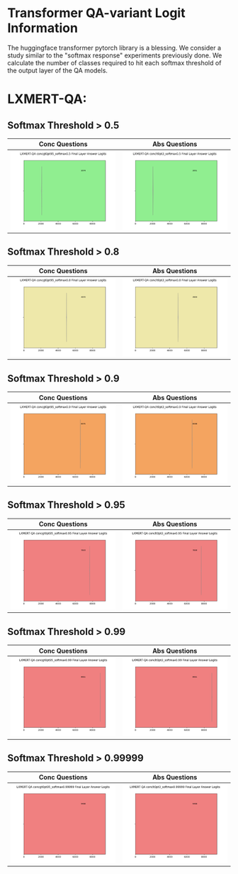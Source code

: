 # Transformer QA-variant Logit Information
The huggingface transformer pytorch library is a blessing. We consider a study similar to the "softmax response" experiments previously done. We calculate the number of classes required to hit each softmax threshold of the output layer of the QA models.

# LXMERT-QA:
## Softmax Threshold > 0.5
Conc Questions|Abs Questions
-|-
![pending](lxmertconcgt0pt95_softmax0.5.png)|![pending](lxmertconclt0pt3_softmax0.5.png)


## Softmax Threshold > 0.8
Conc Questions|Abs Questions
-|-
![pending](lxmertconcgt0pt95_softmax0.8.png)|![pending](lxmertconclt0pt3_softmax0.8.png)


## Softmax Threshold > 0.9
Conc Questions|Abs Questions
-|-
![pending](lxmertconcgt0pt95_softmax0.9.png)|![pending](lxmertconclt0pt3_softmax0.9.png)

## Softmax Threshold > 0.95
Conc Questions|Abs Questions
-|-
![pending](lxmertconcgt0pt95_softmax0.95.png)|![pending](lxmertconclt0pt3_softmax0.95.png)

## Softmax Threshold > 0.99
Conc Questions|Abs Questions
-|-
![pending](lxmertconcgt0pt95_softmax0.99.png)|![pending](lxmertconclt0pt3_softmax0.99.png)

## Softmax Threshold > 0.99999
Conc Questions|Abs Questions
-|-
![pending](lxmertconcgt0pt95_softmax0.99999.png)|![pending](lxmertconclt0pt3_softmax0.99999.png)
